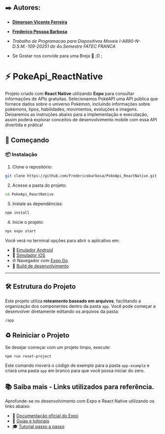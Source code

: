 ## ✒️ Autores:

* **[Dimerson Vicente Ferreira](https://www.linkedin.com/in/dimerson-ferreira/)** 
* **[Frederico Pessoa Barbosa](https://www.linkedin.com/in/frederico-pessoa-barbosa-a2720618b/)**

* *Trabalho de Programacao para Dispositivos Moveis I-A890-N-D.S.M.-109-20251 do 4o.Semestre FATEC FRANCA*
* Se Gostar nos convide para uma Breja 🍺 ;D ;

# ⚡ PokeApi_ReactNative

Projeto criado com **React Native** utilizando **Expo** para consultar informações de APIs gratuitas.
Selecionamos PokéAPI uma API pública que fornece dados sobre o universo Pokémon, incluindo informações sobre pokémons, tipos, habilidades, movimentos, evoluções e imagens. 
Deixaremos as instruções abaixo para a implementação e executação, assim poderá explorar conceitos de desenvolvimento mobile com essa API divertida e prática!

## 🚀 Começando
### 📦 Instalação

1. Clone o repositório:
```bash
git clone https://github.com/Fredericobarbosa/PokeApi_ReactNative.git
```

2. Acesse a pasta do projeto:
```bash
cd PokeApi_ReactNative
```

3. Instale as dependências:
```bash
npm install
```

4. Inicie o projeto:
```bash
npx expo start
```

Você verá no terminal opções para abrir o aplicativo em:

- 📱 [Emulador Android](https://docs.expo.dev/workflow/android-studio-emulator/)
- 🍏 [Simulador iOS](https://docs.expo.dev/workflow/ios-simulator/)
- 🌐 Navegador com [Expo Go](https://expo.dev/go)
- 🧪 [Build de desenvolvimento](https://docs.expo.dev/develop/development-builds/introduction/)

---

## 🛠️ Estrutura do Projeto

Este projeto utiliza **roteamento baseado em arquivos**, facilitando a organização dos componentes dentro da pasta `app`.
Você pode começar a desenvolver diretamente editando os arquivos da pasta:

```
/app
```
## ♻️ Reiniciar o Projeto

Se desejar começar com um projeto limpo, execute:

```bash
npm run reset-project
```

Este comando moverá o código de exemplo para a pasta `app-example` e criará uma pasta `app` em branco para que você possa iniciar do zero.

## 📚 Saiba mais - Links utilizados para referência.

Aprofunde-se no desenvolvimento com Expo e React Native utilizando os links abaixo:

- 📘 [Documentação oficial do Expo](https://docs.expo.dev/)
- 🧭 [Guias e tutoriais](https://docs.expo.dev/guides)
- 🎓 [Tutorial passo a passo](https://docs.expo.dev/tutorial/introduction/)



